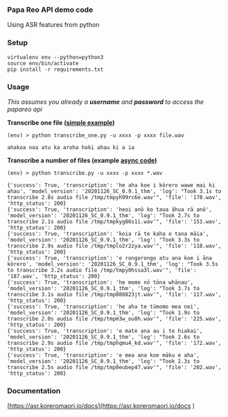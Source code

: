 ### Papa Reo API demo code

Using ASR features from python

### Setup

```
virtualenv env --python=python3
source env/bin/activate 
pip install -r requirements.txt
```

### Usage

_This assumes you already a **username** and **password** to access the papareo api_

**Transcribe one file ([simple example](transcribe_one.py))**

```
(env) > python transcribe_one.py -u xxxx -p xxxx file.wav
```

```
ahakoa noa atu ka aroha hoki ahau ki a ia
```


**Transcribe a number of files (example [async code](transcribe.py))**

```
(env) > python transcribe.py -u xxxx -p xxxx *.wav
```

```
{'success': True, 'transcription': 'he aha koe i kōrero wawe mai ki ahau', 'model_version': '20201126_SC_0.9.1_thm', 'log': "Took 3.1s to transcribe 2.8s audio file /tmp/tmpyh99rc6e.wav'", 'file': '178.wav', 'http_status': 200}
{'success': True, 'transcription': 'heoi anō ko taua āhua rā anō', 'model_version': '20201126_SC_0.9.1_thm', 'log': "Took 2.7s to transcribe 2.1s audio file /tmp/tmpkyg86s1i.wav'", 'file': '151.wav', 'http_status': 200}
{'success': True, 'transcription': 'koia rā te kaha o tana māia', 'model_version': '20201126_SC_0.9.1_thm', 'log': "Took 3.3s to transcribe 2.9s audio file /tmp/tmplo2r2zya.wav'", 'file': '118.wav', 'http_status': 200}
{'success': True, 'transcription': 'e rongorongo atu ana koe i āna kōrero', 'model_version': '20201126_SC_0.9.1_thm', 'log': "Took 3.5s to transcribe 3.2s audio file /tmp/tmpy0hssa3l.wav'", 'file': '187.wav', 'http_status': 200}
{'success': True, 'transcription': 'he momo nō tōna whānau', 'model_version': '20201126_SC_0.9.1_thm', 'log': "Took 3.7s to transcribe 3.1s audio file /tmp/tmp088823jt.wav'", 'file': '117.wav', 'http_status': 200}
{'success': True, 'transcription': 'he aha te tūmomo mea nei', 'model_version': '20201126_SC_0.9.1_thm', 'log': "Took 1.9s to transcribe 2.0s audio file /tmp/tmpm3w_ou8h.wav'", 'file': '225.wav', 'http_status': 200}
{'success': True, 'transcription': 'e mate ana au i te hiakai', 'model_version': '20201126_SC_0.9.1_thm', 'log': "Took 2.6s to transcribe 2.9s audio file /tmp/tmphqmu4_kd.wav'", 'file': '172.wav', 'http_status': 200}
{'success': True, 'transcription': 'e mea ana koe māku e aha', 'model_version': '20201126_SC_0.9.1_thm', 'log': "Took 2.3s to transcribe 2.5s audio file /tmp/tmp0eubep47.wav'", 'file': '202.wav', 'http_status': 200}
```

### Documentation

[https://asr.koreromaori.io/docs](https://asr.koreromaori.io/docs
)

